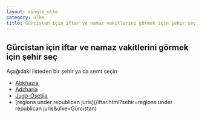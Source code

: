 ```yaml
---
layout: single_ulke
category: ulke
title: Gürcistan için iftar ve namaz vakitlerini görmek için şehir seç
---
```



## Gürcistan için iftar ve namaz vakitlerini görmek için şehir seç

Aşağıdaki listeden bir şehir ya da semt seçin


* [Abkhazia](/iftar.html?sehir=abkhazia&ulke=Gürcistan)
* [Adzharia](/iftar.html?sehir=adzharia&ulke=Gürcistan)
* [Jugo-Osetija](/iftar.html?sehir=jugo-osetija&ulke=Gürcistan)
* [regions under republican juris](/iftar.html?sehir=regions under republican juris&ulke=Gürcistan)
